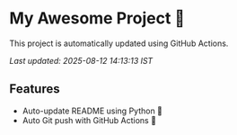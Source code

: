 # My Awesome Project 🚀

This project is automatically updated using GitHub Actions.

_Last updated: 2025-08-12 14:13:13 IST_

## Features
- Auto-update README using Python 🐍
- Auto Git push with GitHub Actions 🤖
